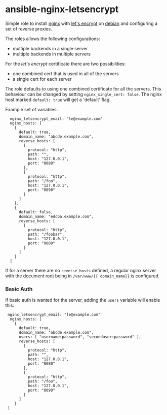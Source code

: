 # ansible-nginx-letsencrypt

Simple role to install [nginx](https://www.nginx.org) with [let's encrypt](https://letsencrypt.org) on 
[debian](https://www.debian.org) and configuring a set of reverse proxies.

The roles allows the following configurations:

* multiple backends in a single server
* multiple backends in multiple servers

For the _let's encrypt_ certificate there are two possibilities:

* one combined cert that is used in all of the servers
* a single cert for each server

The role defaults to using one combined certificate for all the servers.
This behaviour can be changed by setting `nginx_single_cert: false`.
The nginx host marked `default: true` will get a 'default' flag.

Example set of variables:


```
  nginx_letsencrypt_email: "le@example.com"
  nginx_hosts: [
    {
      default: true,
      domain_name: "abcde.example.com",
      reverse_hosts: [ 
        {
          protocol: "http",
          path: "",
          host: "127.0.0.1",
          port: "8080"
        },
        {
          protocol: "http",
          path: "/foo",
          host: "127.0.0.1",
          port: "8090"
        }
      ]
    },
    {
      default: false,
      domain_name: "edcba.example.com",
      reverse_hosts: [ 
        {
          protocol: "http",
          path: "/foobar",
          host: "127.0.0.1",
          port: "9000"
        }
      ]
    }
  ]
```

If for a server there are no `reverse_hosts` defined, a regular nginx
server with the document root being in `/var/www/{{ domain_name}}` is 
configured.

### Basic Auth

If basic auth is wanted for the server, adding the `users` variable will
enable this:

```
 nginx_letsencrypt_email: "le@example.com"
  nginx_hosts: [
    {
      default: true,
      domain_name: "abcde.example.com",
      users: [ "username:password", "seconduser:password" ],
      reverse_hosts: [ 
        {
          protocol: "http",
          path: "",
          host: "127.0.0.1",
          port: "8080"
        },
        {
          protocol: "http",
          path: "/foo",
          host: "127.0.0.1",
          port: "8090"
        }
      ]
    }
 ]
```

